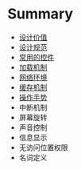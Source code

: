 # Summary

* [设计价值](README.md)
* [设计规范](chapter1.md)
* [常用的控件](chang-yong-de-kong-jian.md)
* [加载机制](jia-zai-ji-zhi.md)
* [网络环境](wang-luo-huan-jing.md)
* [缓存机制](huan-cun-ji-zhi.md)
* [操作手势](cao-zuo-shou-shi.md)
* 中断机制
* 屏幕旋转
* 声音控制
* 信息显示
* 无访问位置权限
* 名词定义

